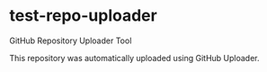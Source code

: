 # test-repo-uploader

GitHub Repository Uploader Tool

This repository was automatically uploaded using GitHub Uploader.